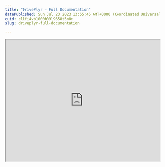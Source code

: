 ```yaml
---
title: "DrivePlyr - Full Documentation"
datePublished: Sun Jul 23 2023 13:55:45 GMT+0000 (Coordinated Universal Time)
cuid: clkfi4vb1000h09l9658t5n8c
slug: driveplyr-full-documentation

---
```


<iframe width="100%" height="400" src="https://www.youtube.com/embed/fqBG4j9mXN0"></iframe>